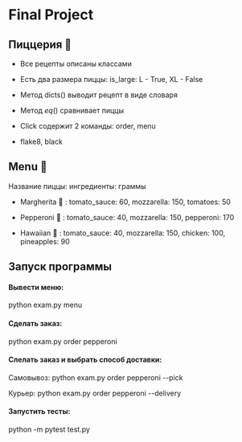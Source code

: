 # Final Project
 
## Пиццерия 🍕
 
 - Все рецепты описаны классами
 
 - Есть два размера пиццы: is_large: L - True, XL - False
 
 - Метод dicts() выводит рецепт в виде словаря
 
 - Метод _eq_() сравнивает пиццы
 
 - Click содержит 2 команды: order, menu
 
 - flake8, black
 
 ## Menu 🥡
 
 Название пиццы: ингредиенты: граммы
 
 - Margherita 🧀 : tomato_sauce: 60, mozzarella: 150, tomatoes: 50
 
- Pepperoni 🍕 : tomato_sauce: 40, mozzarella: 150, pepperoni: 170

- Hawaiian 🍍 : tomato_sauce: 40, mozzarella: 150, chicken: 100, pineapples: 90

 
 ## Запуск программы
 
#### Вывести меню:
 
 python exam.py menu
 
#### Сделать заказ:
 
 python exam.py order pepperoni
 
#### Слелать заказ и выбрать способ доставки:
 
 Самовывоз:  python exam.py order pepperoni --pick 
 
 Курьер: python exam.py order pepperoni --delivery
 
#### Запустить тесты:
 
 python -m pytest test.py
 
 
 
